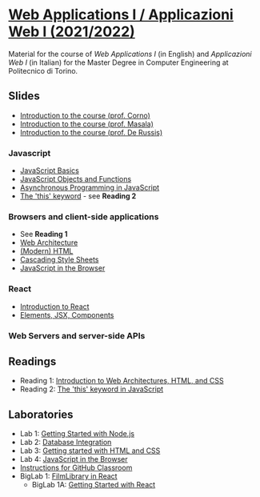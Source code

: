 # [Web Applications I / Applicazioni Web I (2021/2022)](https://github.com/polito-WA1-AW1-2022)

Material for the course of _Web Applications I_ (in English) and _Applicazioni Web I_ (in Italian) for the Master Degree in Computer Engineering at Politecnico di Torino.

## Slides

- [Introduction to the course (prof. Corno)](./slides/00-intro-2022-WA1-AJ.pdf)
- [Introduction to the course (prof. Masala)](./slides/00-intro-2022-AW1.pdf)
- [Introduction to the course (prof. De Russis)](./slides/00-intro-2022-WA1-KZ.pdf)

### Javascript

- [JavaScript Basics](./slides/1-01-javascript-basics.pdf)
- [JavaScript Objects and Functions](./slides/1-02-javascript-objects-functions.pdf)
- [Asynchronous Programming in JavaScript](./slides/1-04-javascript-async-programming.pdf)
- [The 'this' keyword](./slides/1-05-javascript-this.pdf) - see **Reading 2**


### Browsers and client-side applications

- See **Reading 1**
- [Web Architecture](./slides/2-01-web-architecture.pdf)
- [(Modern) HTML](./slides/2-02-html.pdf)
- [Cascading Style Sheets](./slides/2-03-css.pdf)
- [JavaScript in the Browser](./slides/2-04-JS-browser.pdf)

### React

- [Introduction to React](./slides/3-01-React-intro.pdf)
- [Elements, JSX, Components](./slides/3-02-Elements-and-JSX.pdf)


### Web Servers and server-side APIs


## Readings

- Reading 1: [Introduction to Web Architectures, HTML, and CSS](./readings/2-0-reading-web-architecture-html-css.pdf)
- Reading 2: [The 'this' keyword in JavaScript](./readings/1-5-reading-this.pdf)


## Laboratories

- Lab 1: [Getting Started with Node.js](./labs/lab1-getting-started-node.pdf)
- Lab 2: [Database Integration](./labs/lab2-node-database.pdf)
- Lab 3: [Getting started with HTML and CSS](./labs/lab3-html-css.pdf)
- Lab 4: [JavaScript in the Browser](./labs/lab4-js-browser.pdf)
- [Instructions for GitHub Classroom](./labs/GH-Classroom-BigLab-Instructions.pdf)
- BigLab 1: [FilmLibrary in React](./labs/BigLab1/BigLab1.pdf)
	- BigLab 1A: [Getting Started with React](./labs/BigLab1/BigLab1A.pdf)
